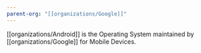 ```yaml
---
parent-org: "[[organizations/Google]]"
---
```

[[organizations/Android]] is the Operating System maintained by [[organizations/Google]] for Mobile Devices.  